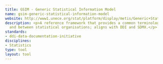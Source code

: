 ```yaml
---
title: GSIM - Generic Statistical Information Model
name: gsim-generic-statistical-information-model
website: http://www1.unece.org/stat/platform/display/metis/Generic+Statistical+Information+Model
description: <p>A reference framework that provides a common terminology acroos
  and between statistical organisations; aligns with DDI and SDMX.</p>
standards:
- ddi-data-documentation-initiative
disciplines:
- Statistics
type: tool
layout: tool
---
```


